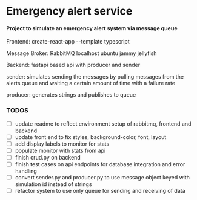 # Emergency alert service

#### Project to simulate an emergency alert system via message queue

Frontend: create-react-app --template typescript

Message Broker: RabbitMQ localhost ubuntu jammy jellyfish

Backend: fastapi based api with producer and sender

sender: simulates sending the messages by pulling messages from the alerts queue and waiting a certain amount of time with a failure rate

producer: generates strings and publishes to queue




### TODOS
- [ ] update readme to reflect environment setup of rabbitmq, frontend and backend
- [ ] update front end to fix styles, background-color, font, layout
- [ ] add display labels to monitor for stats
- [ ] populate monitor with stats from api
- [ ] finish crud.py on backend
- [ ] finish test cases on api endpoints for database integration and error handling
- [ ] convert sender.py and producer.py to use message object keyed with simulation id instead of strings
- [ ] refactor system to use only queue for sending and receiving of data
